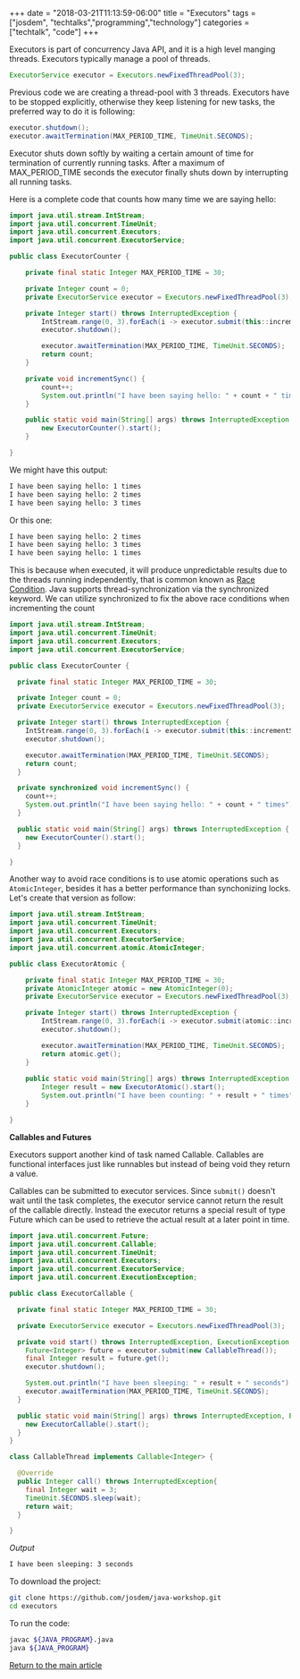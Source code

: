 +++
date = "2018-03-21T11:13:59-06:00"
title = "Executors"
tags = ["josdem", "techtalks","programming","technology"]
categories = ["techtalk", "code"]
+++

Executors is part of concurrency Java API, and it is a high level manging threads. Executors typically manage a pool of threads.

```java
ExecutorService executor = Executors.newFixedThreadPool(3);
```

Previous code we are creating a thread-pool with 3 threads. Executors have to be stopped explicitly, otherwise they keep listening for new tasks, the preferred way to do it is following:

```java
executor.shutdown();
executor.awaitTermination(MAX_PERIOD_TIME, TimeUnit.SECONDS);
```

Executor shuts down softly by waiting a certain amount of time for termination of currently running tasks. After a maximum of MAX_PERIOD_TIME seconds the executor finally shuts down by interrupting all running tasks.

Here is a complete code that counts how many time we are saying hello:

```java
import java.util.stream.IntStream;
import java.util.concurrent.TimeUnit;
import java.util.concurrent.Executors;
import java.util.concurrent.ExecutorService;

public class ExecutorCounter {

	private final static Integer MAX_PERIOD_TIME = 30;

	private Integer count = 0;
	private ExecutorService executor = Executors.newFixedThreadPool(3);

	private Integer start() throws InterruptedException {
		IntStream.range(0, 3).forEach(i -> executor.submit(this::incrementSync));
		executor.shutdown();

		executor.awaitTermination(MAX_PERIOD_TIME, TimeUnit.SECONDS);
		return count;
	}

	private void incrementSync() {
		count++;
		System.out.println("I have been saying hello: " + count + " times");
	}

	public static void main(String[] args) throws InterruptedException {
		new ExecutorCounter().start();
	}

}
```

We might have this output:

```bash
I have been saying hello: 1 times
I have been saying hello: 2 times
I have been saying hello: 3 times
```

Or this one:

```bash
I have been saying hello: 2 times
I have been saying hello: 3 times
I have been saying hello: 1 times
```

This is because when executed, it will produce unpredictable results due to the threads running independently, that is common known as [Race Condition](https://en.wikipedia.org/wiki/Race_condition). Java supports thread-synchronization via the synchronized keyword. We can utilize synchronized to fix the above race conditions when incrementing the count

```java
import java.util.stream.IntStream;
import java.util.concurrent.TimeUnit;
import java.util.concurrent.Executors;
import java.util.concurrent.ExecutorService;

public class ExecutorCounter {

  private final static Integer MAX_PERIOD_TIME = 30;

  private Integer count = 0;
  private ExecutorService executor = Executors.newFixedThreadPool(3);

  private Integer start() throws InterruptedException {
    IntStream.range(0, 3).forEach(i -> executor.submit(this::incrementSync));
    executor.shutdown();

    executor.awaitTermination(MAX_PERIOD_TIME, TimeUnit.SECONDS);
    return count;
  }

  private synchronized void incrementSync() {
    count++;
    System.out.println("I have been saying hello: " + count + " times");
  }

  public static void main(String[] args) throws InterruptedException {
    new ExecutorCounter().start();
  }

}
```

Another way to avoid race conditions is to use atomic operations such as `AtomicInteger`, besides it has a better performance than synchonizing locks. Let's create that version as follow:

```java
import java.util.stream.IntStream;
import java.util.concurrent.TimeUnit;
import java.util.concurrent.Executors;
import java.util.concurrent.ExecutorService;
import java.util.concurrent.atomic.AtomicInteger;

public class ExecutorAtomic {

	private final static Integer MAX_PERIOD_TIME = 30;
	private AtomicInteger atomic = new AtomicInteger(0);
	private ExecutorService executor = Executors.newFixedThreadPool(3);

	private Integer start() throws InterruptedException {
		IntStream.range(0, 3).forEach(i -> executor.submit(atomic::incrementAndGet));
		executor.shutdown();

		executor.awaitTermination(MAX_PERIOD_TIME, TimeUnit.SECONDS);
		return atomic.get();
	}
	
	public static void main(String[] args) throws InterruptedException {
		Integer result = new ExecutorAtomic().start();
		System.out.println("I have been counting: " + result + " times");
	}

}
``` 

**Callables and Futures**

Executors support another kind of task named Callable. Callables are functional interfaces just like runnables but instead of being void they return a value.

Callables can be submitted to executor services. Since `submit()` doesn't wait until the task completes, the executor service cannot return the result of the callable directly. Instead the executor returns a special result of type Future which can be used to retrieve the actual result at a later point in time.

```java
import java.util.concurrent.Future;
import java.util.concurrent.Callable;
import java.util.concurrent.TimeUnit;
import java.util.concurrent.Executors;
import java.util.concurrent.ExecutorService;
import java.util.concurrent.ExecutionException;

public class ExecutorCallable {

  private final static Integer MAX_PERIOD_TIME = 30;

  private ExecutorService executor = Executors.newFixedThreadPool(3);

  private void start() throws InterruptedException, ExecutionException {
    Future<Integer> future = executor.submit(new CallableThread());
    final Integer result = future.get();
    executor.shutdown();

    System.out.println("I have been sleeping: " + result + " seconds");
    executor.awaitTermination(MAX_PERIOD_TIME, TimeUnit.SECONDS);
  }

  public static void main(String[] args) throws InterruptedException, ExecutionException {
    new ExecutorCallable().start();
  }
}

class CallableThread implements Callable<Integer> {

  @Override
  public Integer call() throws InterruptedException{
    final Integer wait = 3;
    TimeUnit.SECONDS.sleep(wait);
    return wait;
  }

}
```

*Output*

```bash
I have been sleeping: 3 seconds
```

To download the project:

```bash
git clone https://github.com/josdem/java-workshop.git
cd executors
```

To run the code:

```bash
javac ${JAVA_PROGRAM}.java
java ${JAVA_PROGRAM}
```


[Return to the main article](/techtalk/java)

